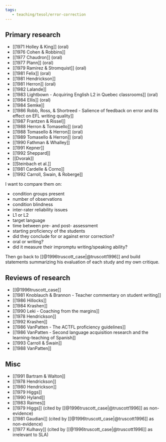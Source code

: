 ```yaml
---
tags:
   - teaching/tesol/error-correction
---
```

## Primary research
- [[1971 Holley & King]] (oral)
- [[1976 Cohen & Robbins]]
- [[1977 Chaudron]] (oral)
- [[1977 Plann]] (oral)
- [[1979 Ramirez & Stromquist]] (oral)
- [[1981 Felix]] (oral)
- [[1981 Hendrickson]]
- [[1981 Herron]] (oral)
- [[1982 Lalande]]
- [[1983 Lightbown - Acquiring English L2 in Quebec classrooms]] (oral)
- [[1984 Ellis]] (oral)
- [[1984 Semke]]
- [[1986 Robb, Ross, & Shortreed - Salience of feedback on error and its effect on EFL writing quality]]
- [[1987 Frantzen & Rissel]]
- [[1988 Herron & Tomasello]] (oral)
- [[1988 Tomasello & Herron]] (oral)
- [[1989 Tomasello & Herron]] (oral)
- [[1990 Fathman & Whalley]]
- [[1991 Kepner]]
- [[1992 Sheppard]]
- [[Dvorak]]
- [[Steinbach et al.]]
- [[1981 Cardelle & Corno]]
- [[1992 Carroll, Swain, & Roberge]]

I want to compare them on:
- condition groups present
- number of observations
- condition blindness
- inter-rater reliability issues
- L1 or L2
- target language
- time between pre- and post- assessment
- starting proficiency of the students
- did they conclude for or against error correction?
- oral or writing?
- did it measure their impromptu writing/speaking ability?

Then go back to [[@1996truscott_case|@truscott1996]] and build statements summarizing his evaluation of each study and my own critique.

## Reviews of research
- [[@1996truscott_case]]
- [[1981 Knoblauch & Brannon - Teacher commentary on student writing]]
- [[1986 Hillocks]]
- [[1984 Krashen]]
- [[1990 Leki - Coaching from the margins]]
- [[1978 Hendrickson]]
- [[1992 Krashen]]
- [[1986 VanPatten - The ACTFL proficiency guidelines]]
- [[1986 VanPatten - Second language acquisition research and the learning-teaching of Spanish]]
- [[1993 Carroll & Swain]]
- [[1988 VanPatten]]

## Misc
- [[1991 Bartram & Walton]]
- [[1978 Hendrickson]]
- [[1980 Hendrickson]]
- [[1979 Higgs]]
- [[1990 Hyland]]
- [[1983 Raimes]]
- [[1979 Higgs]] (cited by [[@1996truscott_case|@truscott1996]] as non-evidence)
- [[1981 Gaudiani]] (cited by [[@1996truscott_case|@truscott1996]] as non-evidence)
- [[1977 Kulhavy]] (cited by [[@1996truscott_case|@truscott1996]] as irrelevant to SLA)

